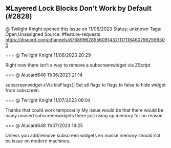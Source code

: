 ## ❌Layered Lock Blocks Don't Work by Default (#2828)
@ Twilight Knight opened this issue on 11/06/2023
Status: unknown
Tags: Open,Unassigned
Source: #feature-requests https://discord.com/channels/876899628556091432/1171184607962599505


=== @ Twilight Knight 11/06/2023 20:29

Right now there isn't a way to remove a subscreenwidget via ZScript

=== @ Alucard648 11/06/2023 21:14

subscreenwidget->VisibleFlags[]
Set all flags to flags to false to hide widget from subscreen.

=== @ Twilight Knight 11/07/2023 08:04

Thanks that could work temporarily
My issue would be that there would be many unused subscreenwidgets there just using up memory for no reason

=== @ Alucard648 11/07/2023 18:25

Unless you add/remove subscreen widgets en masse memory should not be issue on modern machines.
